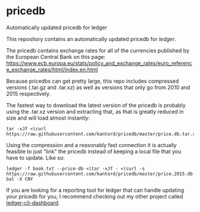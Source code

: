 # pricedb
Automatically updated pricedb for ledger

This repository contains an automatically updated pricedb for *ledger*.

The pricedb contains exchange rates for all of the currencies published by the European Central Bank on this page:
https://www.ecb.europa.eu/stats/policy_and_exchange_rates/euro_reference_exchange_rates/html/index.en.html

Because pricedbs can get pretty large, this repo includes compressed versions (.tar.gz and .tar.xz) as well as versions that
only go from 2010 and 2015 respectively.

The fastest way to download the latest version of the pricedb is probably using the .tar.xz version and extracting that,
as that is greatly reduced in size and will load almost instantly:

```
tar -xJf <(curl https://raw.githubusercontent.com/kantord/pricedb/master/price.db.tar.xz)
```

Using the compression and a reasonably fast connection it is actually feasible to just "link" the pricedb instead of
keeping a local file that you have to update. Like so:

```
ledger -f book.txt --price-db <(tar -xJf - <(curl -s https://raw.githubusercontent.com/kantord/pricedb/master/price.2015.db.tar.xz)) bal -X CNY
```

If you are looking for a reporting tool for ledger that can handle updating your pricedb for you, I recommend checking out my other project called [ledger-cli-dashboard](https://github.com/kantord/ledger-cli-dashboard).

